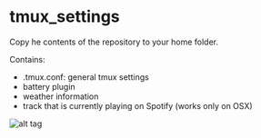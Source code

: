 # tmux_settings

Copy he contents of the repository to your home folder.

Contains:

-  .tmux.conf: general tmux settings
-  battery plugin
-  weather information
-  track that is currently playing on Spotify (works only on OSX)


![alt tag](http://postimg.org/image/6wjeozmz9/)  
